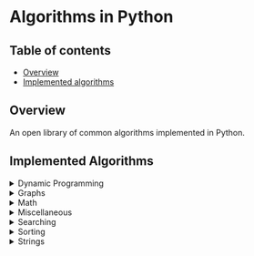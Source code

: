 # Algorithms in Python

## Table of contents

-   [Overview](#overview)
-   [Implemented algorithms](#implemented-algorithms)

## Overview

An open library of common algorithms implemented in Python.

## Implemented Algorithms

<details>
<summary>Dynamic Programming</summary>

-   Longest Common Subsequence
-   Longest Increasing Subsequence
    -   Patience Sorting

</details>

<details>
<summary>Graphs</summary>

-   Shortest Paths
    -   Bellman Ford
    -   Dijkstra
    -   Floyd Warshall
-   Spanning Trees
    -   Kruskal's Algorithm
    -   Prim's Algorithm
-   Traversals
    -   Applications
        -   Bipartiteness Check
        -   Connectivity Check
        -   Cycle Detection
        -   Finding Components
        -   Topological Sort
    -   BFS
    -   DFS
-   Trees
    -   Diameter
    -   Lowest Common Ancestor (LCA) in a Binary Tree
    -   Traversals
        -   Morris
        -   Inorder
        -   Level Order
        -   Postorder
        -   Preorder

</details>

<details>
<summary>Math</summary>

-   Convex Hull
    -   Graham Scan
    -   Jarvis March
    -   Monotone Chain
-   Functions
    -   Pow
    -   Sqrt
-   GCD
-   LCM
-   Prime Numbers
    -   Factorization
    -   Primality Test
    -   Sieve of Eratosthenes

</details>

<details>
<summary>Miscellaneous</summary>

-   Fisher Yates
-   Kadane
-   Reservoir Sampling

</details>

<details>
<summary>Searching</summary>

-   Binary Search
-   Exponential Search
-   Jump Search
-   Quick Select
-   Ternary Search

</details>

<details>
<summary>Sorting</summary>

-   Bubble Sort
-   Bucket Sort
-   Counting Sort
-   Insertion Sort
-   Merge Sort
    -   Iterative version
    -   Recursive version
-   Quick Sort
    -   Three way partitioning
    -   Two way partitioning
-   Radix Sort
-   Selection Sort

</details>

<details>
<summary>Strings</summary>

-   String Matching
    -   KMP
    -   Rabin Karp
    -   Z-algorithm

</details>
